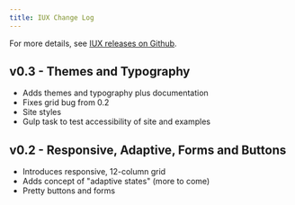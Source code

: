 ```yaml
---
title: IUX Change Log
---
```


For more details, see [IUX releases on Github](https://github.com/hookandloop/soho-foundation/releases).

## v0.3 - Themes and Typography

- Adds themes and typography plus documentation
- Fixes grid bug from 0.2
- Site styles
- Gulp task to test accessibility of site and examples

## v0.2 - Responsive, Adaptive, Forms and Buttons

* Introduces responsive, 12-column grid
* Adds concept of "adaptive states" (more to come)
* Pretty buttons and forms
